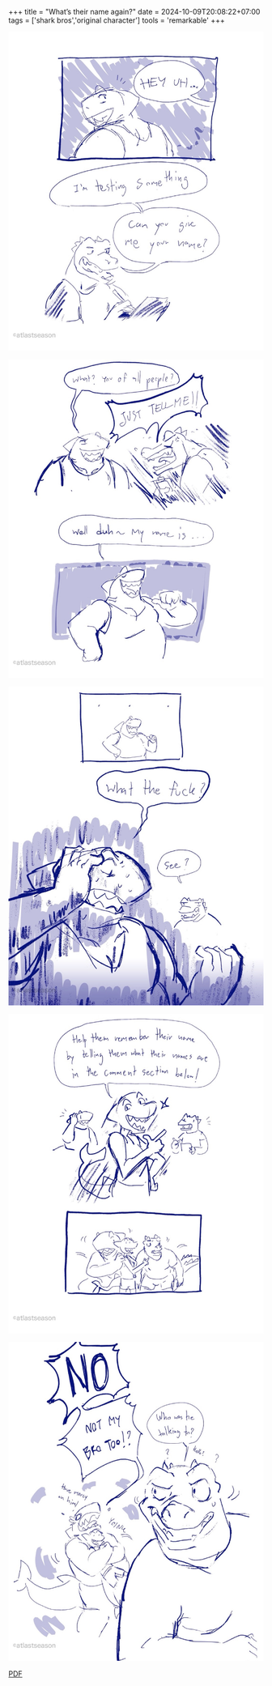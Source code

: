 +++
title = "What’s their name again?"
date = 2024-10-09T20:08:22+07:00
tags = ['shark bros','original character']
tools = 'remarkable'
+++

![Page 1](sharkbros-forgot-name-wm-1-Large.jpeg)

![Page 2](sharkbros-forgot-name-wm-2-Large.jpeg)

![Page 3](sharkbros-forgot-name-wm-3-Large.jpeg)

![Page 4](sharkbros-forgot-name-wm-4-Large.jpeg)

![Page 5](sharkbros-forgot-name-wm-5-Large.jpeg)

[PDF](sharkbros-forgot-name-wm.pdf)
